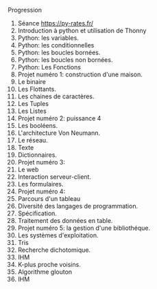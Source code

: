Progression
1. Séance https://py-rates.fr/
2. Introduction à python et utilisation de Thonny
3. Python: les variables.
4. Python: les conditionnelles
5. Python: les boucles bornées.
6. Python: les boucles non bornées.
7. Python: Les Fonctions
8. Projet numéro 1: construction d'une maison.
9. Le binaire
10. Les Flottants.
11. Les chaines de caractères.
12. Les Tuples
13. Les Listes
14. Projet numéro 2: puissance 4
15. Les booléens.
16. L'architecture Von Neumann.
17. Le réseau.
18. Texte
19. Dictionnaires.
20. Projet numéro 3:
21. Le web
22. Interaction serveur-client.
23. Les formulaires.
24. Projet numéro 4:
25. Parcours d'un tableau
26. Diversité des langages de programmation.
27. Spécification.
28. Traitement des données en table.
29. Projet numéro 5: la gestion d'une bibliothéque.
30. Les systèmes d'exploitation.
31. Tris
32. Recherche dichotomique.
33. IHM
34. K-plus proche voisins.
35. Algorithme glouton
36. IHM
